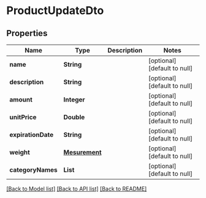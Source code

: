 # ProductUpdateDto
## Properties

| Name | Type | Description | Notes |
|------------ | ------------- | ------------- | -------------|
| **name** | **String** |  | [optional] [default to null] |
| **description** | **String** |  | [optional] [default to null] |
| **amount** | **Integer** |  | [optional] [default to null] |
| **unitPrice** | **Double** |  | [optional] [default to null] |
| **expirationDate** | **String** |  | [optional] [default to null] |
| **weight** | [**Mesurement**](Mesurement.md) |  | [optional] [default to null] |
| **categoryNames** | **List** |  | [optional] [default to null] |

[[Back to Model list]](../README.md#documentation-for-models) [[Back to API list]](../README.md#documentation-for-api-endpoints) [[Back to README]](../README.md)

